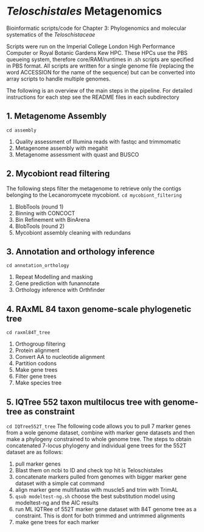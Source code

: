 # *Teloschistales* Metagenomics
Bioinformatic scripts/code for Chapter 3: Phylogenomics and molecular systematics of the _Teloschistaceae_

Scripts were run on the Imperial College London High Performance Computer or Royal Botanic Gardens Kew HPC. These HPCs use the PBS queueing system, therefore core/RAM/runtimes in .sh scripts are specified in PBS format. All scripts are written for a single genome file (replacing the word ACCESSION for the name of the sequence) but can be converted into array scripts to handle multiple genomes.

The following is an overview of the main steps in the pipeline. For detailed instructions for each step see the README files in each subdirectory

## 1. Metagenome Assembly
`cd assembly`
1. Quality assessment of Illumina reads with fastqc and trimmomatic
2. Metagenome assembly with megahit
3. Metagenome assessment with quast and BUSCO

## 2. Mycobiont read filtering
The following steps filter the metagenome to retrieve only the contigs belonging to the Lecanoromycete mycobiont.
`cd mycobiont_filtering`
1. BlobTools (round 1)
2. Binning with CONCOCT
3. Bin Refinement with BinArena
4. BlobTools (round 2)
5. Mycobiont assembly cleaning with redundans

## 3. Annotation and orthology inference
`cd annotation_orthology`
1. Repeat Modelling and masking
2. Gene prediction with funannotate
3. Orthology inference with Orthfinder

## 4. RAxML 84 taxon genome-scale phylogenetic tree
`cd raxml84T_tree`
1. Orthogroup filtering
2. Protein alignment
3. Convert AA to nucleotide alignment
4. Partition codons
5. Make gene trees
6. Filter gene trees
7. Make species tree

## 5. IQTree 552 taxon multilocus tree with genome-tree as constraint
`cd IQTree552T_tree`
The following code allows you to pull 7 marker genes from a wole genome dataset, combine with marker gene datasets and then make a phylogeny constrained to whole genome tree. The steps to obtain concatenated 7-locus phylogeny and individual gene trees for the 552T dataset are as follows:

1. pull marker genes 
2. Blast them on ncbi to ID and check top hit is Teloschistales
3. concatenate markers pulled from genomes with bigger marker gene dataset with a simple cat command
4. align marker gene multifastas with muscle5 and trim with TrimAL
5. `qsub modeltest-ng.sh` choose the best substitution model using modeltest-ng and the AIC results
6. run ML IQTRee of 552T marker gene dataset with 84T genome tree as a constraint. This is dont for both trimmed and untrimmed alignments
7. make gene trees for each marker

